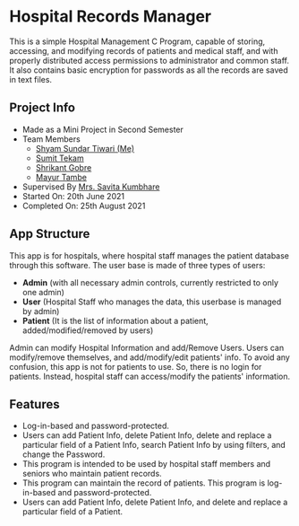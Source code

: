  <h1>Hospital Records Manager</h1>
    <p>This is a simple Hospital Management C Program, capable of storing, accessing, and modifying records of patients and medical staff, and with properly distributed access permissions to administrator and common staff. It also contains basic encryption for passwords as all the records are saved in text files.</p>

<h2>Project Info</h2>
<ul>
    <li>Made as a Mini Project in Second Semester
    <li>Team Members
    <ul>
        <li><a href="https://www.linkedin.com/in/everythingshyam/" target="_blank">Shyam Sundar Tiwari (Me)</a>
        <li><a href="https://www.linkedin.com/in/sumit-tekam-809ab8209/" target="_blank">Sumit Tekam</a>
        <li><a href="https://www.linkedin.com/in/shrikant-gobre-11619a224/" target="_blank">Shrikant Gobre</a>
        <li><a href="https://www.linkedin.com/in/mayur-tambe-a4b885229/" target="_blank">Mayur Tambe</a>
    </ul>
    <li>Supervised By
        <a href="https://www.linkedin.com/in/savita-kumbhare-a4591b16/" target="_blank">Mrs. Savita Kumbhare</a>
    <li>Started On: 20th June 2021
    <li>Completed On: 25th August 2021
    </ul>

<h2>App Structure</h2>
<p>This app is for hospitals, where hospital staff manages the patient database through this software. The user base is made of three types of users:</p>
<ul>
    <li>
    <strong>Admin</strong> (with all necessary admin controls, currently restricted to only one admin)
    </li>
    <li>
    <strong>User</strong> (Hospital Staff who manages the data, this userbase is managed by admin)
    </li>
    <li>
    <strong>Patient</strong> (It is the list of information about a patient, added/modified/removed by users)
    </li>
</ul>
<p>Admin can modify Hospital Information and add/Remove Users. Users can modify/remove themselves, and add/modify/edit patients' info. To avoid any confusion, this app is not for patients to use. So, there is no login for patients. Instead, hospital staff can access/modify the patients' information.</p>

<h2>Features</h2>
<ul>
    <li> Log-in-based and password-protected.</li>
    <li>Users can add Patient Info, delete Patient Info, delete and replace a particular field of a Patient Info, search Patient Info by using filters, and change the Password.</li>
    <li>This program is intended to be used by hospital staff members and seniors who maintain patient records.</li>
    <li>This program can maintain the record of patients. This program is log-in-based and password-protected.</li>
    <li>Users can add Patient Info, delete Patient Info, and delete and replace a particular field of a Patient.</li>
</ul>
